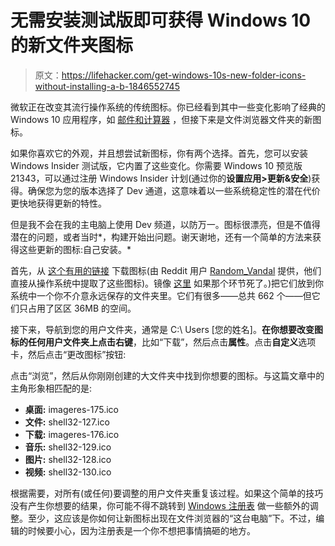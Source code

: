 # 无需安装测试版即可获得 Windows 10 的新文件夹图标

> 原文：<https://lifehacker.com/get-windows-10s-new-folder-icons-without-installing-a-b-1846552745>

微软正在改变其流行操作系统的传统图标。你已经看到其中一些变化影响了经典的 Windows 10 应用程序，如 [邮件和计算器](https://medium.com/microsoft-design/iconic-icons-designing-the-world-of-windows-5e70e25e5416) ，但接下来是文件浏览器文件夹的新图标。



如果你喜欢它的外观，并且想尝试新图标，你有两个选择。首先，您可以安装 Windows Insider 测试版，它内置了这些变化。你需要 Windows 10 预览版 21343，可以通过注册 Windows Insider 计划(通过你的**设置应用>更新&安全**)获得。确保您为您的版本选择了 Dev 通道，这意味着以一些系统稳定性的潜在代价更快地获得更新的特性。

但是我不会在我的主电脑上使用 Dev 频道，以防万一。图标很漂亮，但是不值得潜在的问题，或者当时*，构建开始出问题。谢天谢地，还有一个简单的方法来获得这些更新的图标:自己安装。*

首先，从 [这个有用的链接](https://we.tl/t-9a2OSRqPeJ) 下载图标(由 Reddit 用户 [Random_Vandal](https://www.reddit.com/r/Windows10/comments/mcb585/finally_new_icons/gs313ae/?utm_source=reddit&utm_medium=web2x&context=3) 提供，他们直接从操作系统中提取了这些图标)。镜像 [这里](https://file.io/GKRnupM0xIqT) 如果那个环节死了。)把它们放到你系统中一个你不介意永远保存的文件夹里。它们有很多——总共 662 个——但它们只占用了区区 36MB 的空间。

接下来，导航到您的用户文件夹，通常是 C:\ Users \[您的姓名]。**在你想要改变图标的任何用户文件夹上点击右键**，比如“下载”，然后点击**属性**。点击**自定义**选项卡，然后点击“更改图标”按钮:

点击“浏览”，然后从你刚刚创建的大文件夹中找到你想要的图标。与这篇文章中的主角形象相匹配的是:

*   **桌面:** imageres-175.ico
*   **文件:** shell32-127.ico
*   **下载:** imageres-176.ico
*   **音乐:** shell32-129.ico
*   **图片:** shell32-128.ico
*   **视频:** shell32-130.ico

根据需要，对所有(或任何)要调整的用户文件夹重复该过程。如果这个简单的技巧没有产生你想要的结果，你可能不得不跳转到 [Windows 注册表](https://www.tenforums.com/tutorials/81222-change-icons-folders-pc-windows-10-a.html) 做一些额外的调整。至少，这应该是你如何让新图标出现在文件浏览器的“这台电脑”下。不过，编辑的时候要小心，因为注册表是一个你不想把事情搞砸的地方。